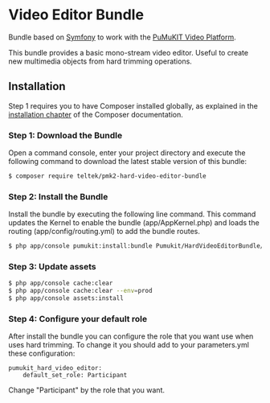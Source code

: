 # Video Editor Bundle

Bundle based on [Symfony](http://symfony.com/) to work with the [PuMuKIT Video Platform](https://github.com/campusdomar/PuMuKIT2/blob/2.3.x/README.md).

This bundle provides a basic mono-stream video editor. Useful to create new multimedia objects from hard trimming operations.

## Installation

Step 1 requires you to have Composer installed globally, as explained
in the [installation chapter](https://getcomposer.org/doc/00-intro.md)
of the Composer documentation.


### Step 1: Download the Bundle

Open a command console, enter your project directory and execute the
following command to download the latest stable version of this bundle:

```bash
$ composer require teltek/pmk2-hard-video-editor-bundle
```

### Step 2: Install the Bundle

Install the bundle by executing the following line command. This command updates the Kernel to enable the bundle (app/AppKernel.php) and loads the routing (app/config/routing.yml) to add the bundle routes.

```bash
$ php app/console pumukit:install:bundle Pumukit/HardVideoEditorBundle/PumukitHardVideoEditorBundle
```

### Step 3: Update assets

```bash
$ php app/console cache:clear
$ php app/console cache:clear --env=prod
$ php app/console assets:install
```


### Step 4: Configure your default role

After install the bundle you can configure the role that you want use when uses hard trimming. To change it you should add to your parameters.yml these 
configuration:

```
pumukit_hard_video_editor:
    default_set_role: Participant
```

Change "Participant" by the role that you want.